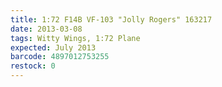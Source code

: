 ```yaml
---
title: 1:72 F14B VF-103 "Jolly Rogers" 163217
date: 2013-03-08
tags: Witty Wings, 1:72 Plane
expected: July 2013
barcode: 4897012753255
restock: 0
---
```

